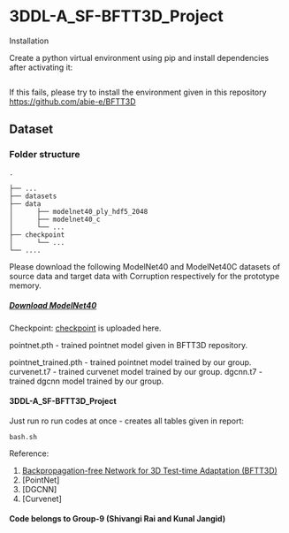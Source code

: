 # 3DDL-A_SF-BFTT3D_Project

Installation 


Create a python virtual environment using pip and install dependencies after activating it:

``` pip install -r requirements.txt
```

If this fails, please try to install the environment given in this repository https://github.com/abie-e/BFTT3D


## Dataset

### Folder structure


```
.

├── ...
├── datasets
├── data                    
│      ├── modelnet40_ply_hdf5_2048          
│      ├── modelnet40_c         
│      └── ...                
├── checkpoint                   
│      └── ... 
└── ....
```

Please download the following ModelNet40 and ModelNet40C datasets of source data and target data with Corruption respectively for the prototype memory. 
##### [Download ModelNet40](https://drive.google.com/drive/folders/1H3UOF1268UIK3z_FkNcBZfauuDbOYLNY?usp=sharing)


Checkpoint:
[checkpoint](https://drive.google.com/drive/folders/1nOvmsCR_7SMOoUeimD8YYGxW033gCiEP?usp=sharing)  is uploaded here.

pointnet.pth - trained pointnet model given in BFTT3D repository.

pointnet_trained.pth - trained pointnet model trained by our group.
curvenet.t7 - trained curvenet model trained by our group.
dgcnn.t7 - trained dgcnn model trained by our group.

#### 3DDL-A_SF-BFTT3D_Project

Just run ro run codes at once - creates all tables given in report:

``` bash.sh ```

Reference:
1. [Backpropagation-free Network for 3D Test-time Adaptation (BFTT3D)](https://github.com/abie-e/BFTT3D)
2. [PointNet]
3. [DGCNN]
4. [Curvenet]


#### Code belongs to Group-9 (Shivangi Rai and Kunal Jangid)



